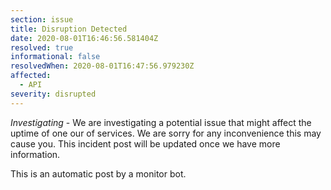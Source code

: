 ```yaml
---
section: issue
title: Disruption Detected
date: 2020-08-01T16:46:56.581404Z
resolved: true
informational: false
resolvedWhen: 2020-08-01T16:47:56.979230Z
affected:
  - API
severity: disrupted
---
```

*Investigating* - We are investigating a potential issue that might affect the uptime of one our of services. We are sorry for any inconvenience this may cause you. This incident post will be updated once we have more information.

This is an automatic post by a monitor bot.
        